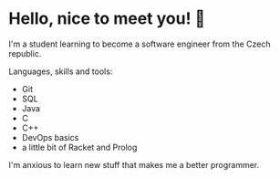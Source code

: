 # Hello, nice to meet you! 🫡

I'm a student learning to become a software engineer from the Czech republic.

Languages, skills and tools:
- Git
- SQL
- Java
- C
- C++
- DevOps basics
- a little bit of Racket and Prolog

I'm anxious to learn new stuff that makes me a better programmer.

